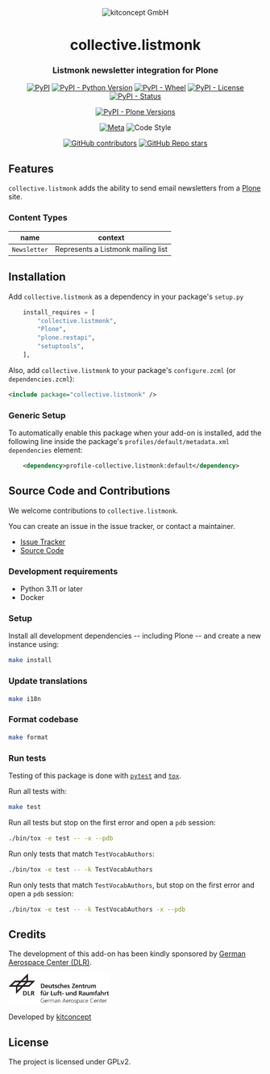 <p align="center">
    <img alt="kitconcept GmbH" width="200px" src="https://kitconcept.com/logo.svg">
</p>

<h1 align="center">collective.listmonk</h1>
<h3 align="center">Listmonk newsletter integration for Plone</h3>

<div align="center">

[![PyPI](https://img.shields.io/pypi/v/collective.listmonk)](https://pypi.org/project/collective.listmonk/)
[![PyPI - Python Version](https://img.shields.io/pypi/pyversions/collective.listmonk)](https://pypi.org/project/collective.listmonk/)
[![PyPI - Wheel](https://img.shields.io/pypi/wheel/collective.listmonk)](https://pypi.org/project/collective.listmonk/)
[![PyPI - License](https://img.shields.io/pypi/l/collective.listmonk)](https://pypi.org/project/collective.listmonk/)
[![PyPI - Status](https://img.shields.io/pypi/status/collective.listmonk)](https://pypi.org/project/collective.listmonk/)

[![PyPI - Plone Versions](https://img.shields.io/pypi/frameworkversions/plone/collective.listmonk)](https://pypi.org/project/collective.listmonk/)

[![Meta](https://github.com/collective/collective.listmonk/actions/workflows/meta.yml/badge.svg)](https://github.com/collective/collective.listmonk/actions/workflows/meta.yml)
![Code Style](https://img.shields.io/badge/Code%20Style-Black-000000)

[![GitHub contributors](https://img.shields.io/github/contributors/collective/collective.listmonk)](https://github.com/collective/collective.listmonk)
[![GitHub Repo stars](https://img.shields.io/github/stars/collective/collective.listmonk?style=social)](https://github.com/collective/collective.listmonk)

</div>

## Features

`collective.listmonk` adds the ability to send email newsletters from a [Plone](https://plone.org/) site.

### Content Types

| name         | context                            |
| ------------ | ---------------------------------- |
| `Newsletter` | Represents a Listmonk mailing list |

## Installation

Add `collective.listmonk` as a dependency in your package's `setup.py`

```python
    install_requires = [
        "collective.listmonk",
        "Plone",
        "plone.restapi",
        "setuptools",
    ],
```

Also, add `collective.listmonk` to your package's `configure.zcml` (or `dependencies.zcml`):

```xml
<include package="collective.listmonk" />
```

### Generic Setup

To automatically enable this package when your add-on is installed, add the following line inside the package's `profiles/default/metadata.xml` `dependencies` element:

```xml
    <dependency>profile-collective.listmonk:default</dependency>
```

## Source Code and Contributions

We welcome contributions to `collective.listmonk`.

You can create an issue in the issue tracker, or contact a maintainer.

- [Issue Tracker](https://github.com/collective/collective.listmonk/issues)
- [Source Code](https://github.com/collective/collective.listmonk/)

### Development requirements

- Python 3.11 or later
- Docker

### Setup

Install all development dependencies -- including Plone -- and create a new instance using:

```bash
make install
```

### Update translations

```bash
make i18n
```

### Format codebase

```bash
make format
```

### Run tests

Testing of this package is done with [`pytest`](https://docs.pytest.org/) and [`tox`](https://tox.wiki/).

Run all tests with:

```bash
make test
```

Run all tests but stop on the first error and open a `pdb` session:

```bash
./bin/tox -e test -- -x --pdb
```

Run only tests that match `TestVocabAuthors`:

```bash
./bin/tox -e test -- -k TestVocabAuthors
```

Run only tests that match `TestVocabAuthors`, but stop on the first error and open a `pdb` session:

```bash
./bin/tox -e test -- -k TestVocabAuthors -x --pdb
```

## Credits

The development of this add-on has been kindly sponsored by [German Aerospace Center (DLR)](https://www.dlr.de).

<img alt="German Aerospace Center (DLR)" width="200px" src="https://raw.githubusercontent.com/collective/collective.listmonk/main/docs/dlr.svg" style="background-color:white">

Developed by [kitconcept](https://www.kitconcept.com/)

## License

The project is licensed under GPLv2.
